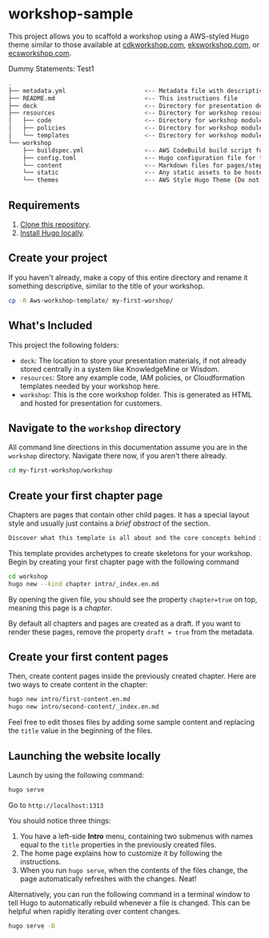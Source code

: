# workshop-sample

This project allows you to scaffold a workshop using a AWS-styled Hugo theme similar to those available at [cdkworkshop.com](https://cdkworkshop.com/), [eksworkshop.com](https://eksworkshop.com/), or [ecsworkshop.com](https://ecsworkshop.com/).

Dummy Statements: Test1

```bash
.
├── metadata.yml                      <-- Metadata file with descriptive information about the workshop
├── README.md                         <-- This instructions file
├── deck                              <-- Directory for presentation deck
├── resources                         <-- Directory for workshop resources
│   ├── code                          <-- Directory for workshop modules code
│   ├── policies                      <-- Directory for workshop modules IAM Roles and Policies
│   └── templates                     <-- Directory for workshop modules CloudFormation templates
└── workshop                          
    ├── buildspec.yml                 <-- AWS CodeBuild build script for building the workshop website
    ├── config.toml                   <-- Hugo configuration file for the workshop website
    └── content                       <-- Markdown files for pages/steps in workshop
    └── static                        <-- Any static assets to be hosted alongside the workshop (ie. images, scripts, documents, etc)
    └── themes                        <-- AWS Style Hugo Theme (Do not edit!)
```

## Requirements

1. [Clone this repository](https://help.github.com/articles/fork-a-repo/).
2. [Install Hugo locally](https://gohugo.io/overview/quickstart/).

## Create your project

If you haven't already, make a copy of this entire directory and rename it something descriptive, similar to the title of your workshop.

```bash
cp -R Aws-workshop-template/ my-first-worshop/
```

## What's Included

This project the following folders:

* `deck`: The location to store your presentation materials, if not already stored centrally in a system like KnowledgeMine or Wisdom.
* `resources`: Store any example code, IAM policies, or Cloudformation templates needed by your workshop here.
* `workshop`: This is the core workshop folder. This is generated as HTML and hosted for presentation for customers.


## Navigate to the `workshop` directory

All command line directions in this documentation assume you are in the `workshop` directory. Navigate there now, if you aren't there already.

```bash
cd my-first-workshop/workshop
```

## Create your first chapter page

Chapters are pages that contain other child pages. It has a special layout style and usually just contains a _brief abstract_ of the section.

```markdown
Discover what this template is all about and the core concepts behind it.
```

This template provides archetypes to create skeletons for your workshop. Begin by creating your first chapter page with the following command

```bash
cd workshop
hugo new --kind chapter intro/_index.en.md
```

By opening the given file, you should see the property `chapter=true` on top, meaning this page is a _chapter_.

By default all chapters and pages are created as a draft. If you want to render these pages, remove the property `draft = true` from the metadata.

## Create your first content pages

Then, create content pages inside the previously created chapter. Here are two ways to create content in the chapter:

```bash
hugo new intro/first-content.en.md
hugo new intro/second-content/_index.en.md
```

Feel free to edit thoses files by adding some sample content and replacing the `title` value in the beginning of the files. 

## Launching the website locally

Launch by using the following command:

```bash
hugo serve
```

Go to `http://localhost:1313`

You should notice three things:

1. You have a left-side **Intro** menu, containing two submenus with names equal to the `title` properties in the previously created files.
2. The home page explains how to customize it by following the instructions.
3. When you run `hugo serve`, when the contents of the files change, the page automatically refreshes with the changes. Neat!

Alternatively, you can run the following command in a terminal window to tell Hugo to automatically rebuild whenever a file is changed. This can be helpful when rapidly iterating over content changes.

```bash
hugo serve -D
```
